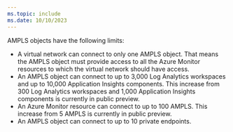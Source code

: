 ```yaml
---
ms.topic: include
ms.date: 10/10/2023
---
```


AMPLS objects have the following limits:

* A virtual network can connect to only one AMPLS object. That means the AMPLS object must provide access to all the Azure Monitor resources to which the virtual network should have access.
* An AMPLS object can connect to up to 3,000 Log Analytics workspaces and up to 10,000 Application Insights components. This increase from 300 Log Analytics workspaces and 1,000 Application Insights components is currently in public preview.
* An Azure Monitor resource can connect to up to 100 AMPLS. This increase from 5 AMPLS is currently in public preview. 
* An AMPLS object can connect to up to 10 private endpoints.